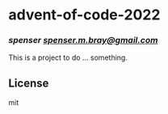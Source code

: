 # advent-of-code-2022
### _spenser <spenser.m.bray@gmail.com>_

This is a project to do ... something.

## License

mit

